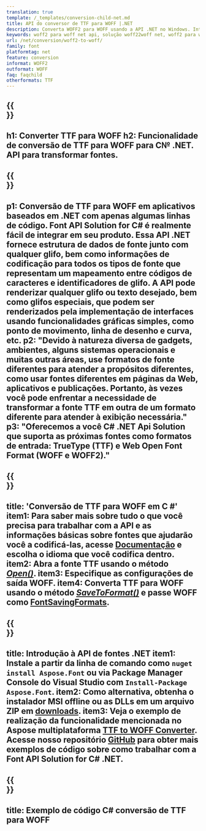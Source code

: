 ```yaml
---
translation: true
template: /_templates/conversion-child-net.md
title: API do conversor de TTF para WOFF |.NET
description: Converta WOFF2 para WOFF usando a API .NET no Windows. Integre essa funcionalidade nativa de conversão de fontes WOFF2 para WOFF em sua própria solução.
keywords: woff2 para woff net api, solução woff22woff net, woff2 para woff net
url: /net/conversion/woff2-to-woff/
family: font
platformtag: net
feature: conversion
informat: WOFF2
outformat: WOFF
faq: faqchild
otherformats: TTF
---
```


{{<section banner>}}
---
h1: Converter TTF para WOFF
h2: Funcionalidade de conversão de TTF para WOFF para C№ .NET. API para transformar fontes.
---

{{<section overview>}}
---
p1: Conversão de TTF para WOFF em aplicativos baseados em .NET com apenas algumas linhas de código. Font API Solution for С# é realmente fácil de integrar em seu produto. Essa API .NET fornece estrutura de dados de fonte junto com qualquer glifo, bem como informações de codificação para todos os tipos de fonte que representam um mapeamento entre códigos de caracteres e identificadores de glifo. A API pode renderizar qualquer glifo ou texto desejado, bem como glifos especiais, que podem ser renderizados pela implementação de interfaces usando funcionalidades gráficas simples, como ponto de movimento, linha de desenho e curva, etc.
p2: "Devido à natureza diversa de gadgets, ambientes, alguns sistemas operacionais e muitas outras áreas, use formatos de fonte diferentes para atender a propósitos diferentes, como usar fontes diferentes em páginas da Web, aplicativos e publicações. Portanto, às vezes você pode enfrentar a necessidade de transformar a fonte TTF em outra de um formato diferente para atender à exibição necessária."
p3: "Oferecemos a você С# .NET Api Solution que suporta as próximas fontes como formatos de entrada: TrueType (TTF) e Web Open Font Format (WOFF e WOFF2)."
---

{{<section feature1>}}
---
title: 'Conversão de TTF para WOFF em C #'
item1: Para saber mais sobre tudo o que você precisa para trabalhar com a API e as informações básicas sobre fontes que ajudarão você a codificá-las, acesse [Documentação](https://docs.aspose.com/font/) e escolha o idioma que você codifica dentro.
item2: Abra a fonte TTF usando o método [*Open()*](https://reference.aspose.com/font/net/aspose.font/font/open/).
item3: Especifique as configurações de saída WOFF.
item4: Converta TTF para WOFF usando o método [*SaveToFormat()*](https://reference.aspose.com/font/net/aspose.font/font/savetoformat/) e passe WOFF como [FontSavingFormats](https://reference.aspose.com/font/net/aspose.font/fontsavingformats/).
---

{{<section feature2>}}
---
title: Introdução à API de fontes .NET
item1: Instale a partir da linha de comando como ```nuget install Aspose.Font``` ou via Package Manager Console do Visual Studio com ```Install-Package Aspose.Font```.
item2: Como alternativa, obtenha o instalador MSI offline ou as DLLs em um arquivo ZIP em [downloads](https://releases.aspose.com/font/net/).
item3: Veja o exemplo de realização da funcionalidade mencionada no Aspose multiplataforma [TTF to WOFF Converter](https://products.aspose.app/font/conversion/ttf-to-woff). Acesse nosso repositório [GitHub](https://github.com/aspose-font/Aspose.Font-Documentation/tree/master/net-examples) para obter mais exemplos de código sobre como trabalhar com a Font API Solution for C# .NET.
---

{{<section codeexample>}}
---
title: Exemplo de código C# conversão de TTF para WOFF
---